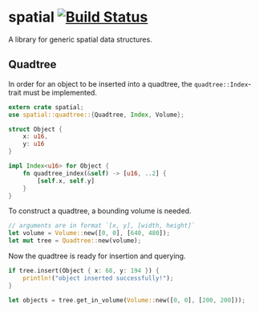# spatial [![Build Status](https://travis-ci.org/gaudecker/spatial.svg?branch=master)](https://travis-ci.org/gaudecker/spatial)

A library for generic spatial data structures.

## Quadtree

In order for an object to be inserted into a quadtree, the
`quadtree::Index`-trait must be implemented.

``` rust
extern crate spatial;
use spatial::quadtree::{Quadtree, Index, Volume};

struct Object {
    x: u16,
    y: u16
}

impl Index<u16> for Object {
    fn quadtree_index(&self) -> [u16, ..2] {
        [self.x, self.y]
    }
}
```

To construct a quadtree, a bounding volume is needed.

``` rust
// arguments are in format `[x, y], [width, height]`
let volume = Volume::new([0, 0], [640, 480]);
let mut tree = Quadtree::new(volume);
```

Now the quadtree is ready for insertion and querying.

```rust
if tree.insert(Object { x: 68, y: 194 }) {
    println!("object inserted successfully!");
}

let objects = tree.get_in_volume(Volume::new([0, 0], [200, 200]));
```

